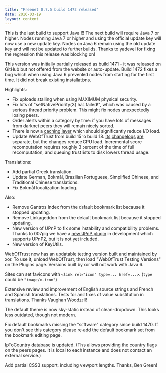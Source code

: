 ```yaml
---
title: "Freenet 0.7.5 build 1472 released"
date: 2016-03-19
layout: content
---
```


This is the last build to support Java 6! The next build will require Java 7 or higher. Nodes running Java 7 or higher and using the official update key will now use a new update key. Nodes on Java 6 remain using the old update key and will not be updated to further builds. Thanks to yadevel for fixing the regression this release was blocking on!

This version was initially partially released as build 1471 - it was released on GitHub but not offered from the website or auto-update. Build 1472 fixes a bug which when using Java 6 prevented nodes from starting for the first time. It did not break existing installations.

Highlights:

- Fix uploads stalling when using MAXIMUM physical security.
- Fix lots of "setNativePriority(X) has failed!", which was caused by a serious thread priority problem. This might fix nodes unexpectedly losing peers.
- Order alerts within a category by time: if you have lots of messages from darknet peers they will remain nicely sorted.
- There is now a [caching layer][caching] which should significantly reduce I/O load.
- Update WebOfTrust from build 15 to build 18. [Its][wot16] [changelogs][wot17] [are][wot18] separate, but the changes reduce CPU load. Incremental score recomputation requires roughly 3 percent of the time of full recomputation, and queuing trust lists to disk lowers thread usage.

Translations:

- Add partial Greek translation.
- Update German, Bokmål, Brazilian Portuguese, Simplified Chinese, and  Traditional Chinese translations.
- Fix Bokmål localization loading.

Also:

- Remove Gantros Index from the default bookmark list because it stopped updating.
- Remove Linkageddon from the default bookmark list because it stopped updating.
- New version of UPnP to fix some instability and compatibility problems. Thanks to 007pig we have a [new UPnP plugin][upnp2] in development which supports UPnP2, but it is not yet included.
- New version of KeyUtils.

WebOfTrust now has an updatable testing version built and maintained by xor. To use it, unload WebOfTrust, then load "WebOfTrust Testing Versions" on the Plugins page. Versions built by xor will not work with Java 6.

Sites can set favicons with `<link rel="icon" type=... href=...>`. (`type` could be `"image/x-icon"`)

Extensive review and improvement of English source strings and French and Spanish translations. Tests for and fixes of value substitution in translations. Thanks Vaughan Woodzell!

The default theme is now sky-static instead of clean-dropdown. This looks less outdated, though not modern.

Fix default bookmarks missing the "software" category since build 1470. If you don't see this category please re-add the default bookmark set from the bookmark editing page.

IpToCountry database is updated. (This allows providing the country flags on the peers pages. It is local to each instance and does not contact an external service.)

Add partial CSS3 support, including viewport lengths. Thanks, Ben Green!

[caching]: https://github.com/freenet/fred/pull/157
[wot18]: https://github.com/freenet/plugin-WebOfTrust/releases/tag/build0018
[wot17]: https://github.com/freenet/plugin-WebOfTrust/releases/tag/build0017
[wot16]: https://github.com/freenet/plugin-WebOfTrust/releases/tag/build0016
[upnp2]: https://github.com/freenet/plugin-UPnP2
